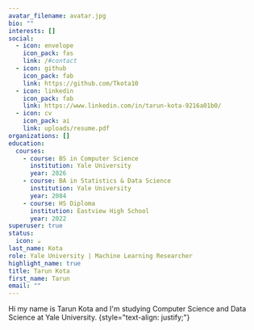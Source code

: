 ```yaml
---
avatar_filename: avatar.jpg
bio: ""
interests: []
social:
  - icon: envelope
    icon_pack: fas
    link: /#contact
  - icon: github
    icon_pack: fab
    link: https://github.com/Tkota10
  - icon: linkedin
    icon_pack: fab
    link: https://www.linkedin.com/in/tarun-kota-9216a01b0/
  - icon: cv
    icon_pack: ai
    link: uploads/resume.pdf
organizations: []
education:
  courses:
    - course: BS in Computer Science
      institution: Yale University
      year: 2026
    - course: BA in Statistics & Data Science
      institution: Yale University
      year: 2084
    - course: HS Diploma
      institution: Eastview High School
      year: 2022
superuser: true
status:
  icon: ☕️
last_name: Kota
role: Yale University | Machine Learning Researcher
highlight_name: true
title: Tarun Kota
first_name: Tarun
email: ""
---
```

Hi my name is Tarun Kota and I'm studying Computer Science and Data Science at Yale University.
{style="text-align: justify;"}
